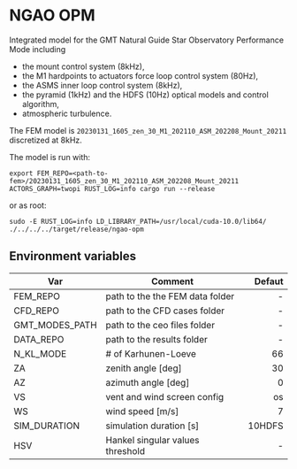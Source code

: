 # NGAO OPM

Integrated model for the GMT Natural Guide Star Observatory Performance Mode including
 * the mount control system (8kHz),
 * the M1 hardpoints to actuators force loop control system (80Hz),
 * the ASMS inner loop control system (8kHz),
 * the pyramid (1kHz) and the HDFS (10Hz) optical models and control algorithm,
 * atmospheric turbulence.

The FEM model is `20230131_1605_zen_30_M1_202110_ASM_202208_Mount_20211` discretized at 8kHz.

The model is run with:
```shell
export FEM_REPO=<path-to-fem>/20230131_1605_zen_30_M1_202110_ASM_202208_Mount_20211
ACTORS_GRAPH=twopi RUST_LOG=info cargo run --release
```

or as root:
```shell
sudo -E RUST_LOG=info LD_LIBRARY_PATH=/usr/local/cuda-10.0/lib64/  ./../../../target/release/ngao-opm
```

## Environment variables

| Var | Comment | Defaut |
|-----|---------|-------:|
| FEM_REPO | path to the the FEM data folder | - |
| CFD_REPO | path to the CFD cases folder | - |
| GMT_MODES_PATH | path to the ceo files folder | - |
| DATA_REPO | path to the results folder | - |
| N_KL_MODE | # of Karhunen-Loeve | 66 |
| ZA | zenith angle [deg] | 30 |
| AZ | azimuth angle [deg] | 0 |
| VS | vent and wind screen config | os |
| WS | wind speed [m/s] | 7 |
| SIM_DURATION | simulation duration [s] | 10HDFS |
| HSV | Hankel singular values threshold | - |